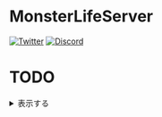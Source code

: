 # MonsterLifeServer
[![Twitter](https://badgen.net/twitter/follow/mlserver2408?icon=twitter)](https://twitter.com/mlserver2408)
[![Discord](https://discord.com/api/guilds/556844677115150366/widget.png)](https://discord.mlserver.xyz)

# TODO
<details>
<summary>表示する</summary>

## 青鬼ゲーム6.23
- [ ] お肉が多い
  - チェスト更新スパンを変更する
  - お肉の数の最大数(チェスト内)を2個やお肉が再設置されないチェストを作る
  - キャラクタースキルを使う度空腹ゲージが三つくらい減少するなど空腹になりやすくする

## 青鬼ゲーム3.0
- [ ] 卓郎役職が未実装
- [ ] 美香役職が未実装
- [ ] 青鬼側が強い問題有

## 青鬼スクール
- [ ] 仕様を完成させる
- [ ] Pluginを作る
- [x] マップを作る

## 青鬼オンライン

## 増え鬼
- [ ] 最新システムに更新する

## ロビー鯖
- [ ] Advanced Parkourの作成
- [ ] 言語を日本語に変更しても日本語表記にならない
- [ ] URLを投げたときに翻訳される

## スカイブロック鯖
- [ ] 言語を日本語に変更しても日本語表記にならない
- [ ] URLを投げたときに翻訳される

</details>

